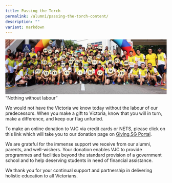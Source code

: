 ```yaml
---
title: Passing the Torch
permalink: /alumni/passing-the-torch-content/
description: ""
variant: markdown
---
```

![](/images/Pass-the-torch-2-1024x346.jpg)
“Nothing without labour”

We would not have the Victoria we know today without the labour of our predecessors. When you make a gift to Victoria, know that you will in turn, make a difference, and keep our flag unfurled.

To make an online donation to VJC via credit cards or NETS, please click on this link which will take you to our donation page on [Giving.SG Portal](https://www.giving.sg/organisation/profile/72b74417-df7c-4496-b8ed-b46878b5775a).

We are grateful for the immense support we receive from our alumni, parents, and well-wishers. Your donation enables VJC to provide programmes and facilities beyond the standard provision of a government school and to help deserving students in need of financial assistance.

We thank you for your continual support and partnership in delivering holistic education to all Victorians.